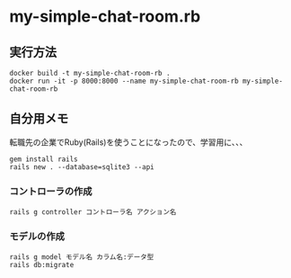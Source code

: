 # my-simple-chat-room.rb

## 実行方法

```shell
docker build -t my-simple-chat-room-rb .
docker run -it -p 8000:8000 --name my-simple-chat-room-rb my-simple-chat-room-rb
```

## 自分用メモ

転職先の企業でRuby(Rails)を使うことになったので、学習用に、、、  

```shell
gem install rails
rails new . --database=sqlite3 --api
```

### コントローラの作成

```shell
rails g controller コントローラ名 アクション名
```

### モデルの作成

```shell
rails g model モデル名 カラム名:データ型
rails db:migrate
```
